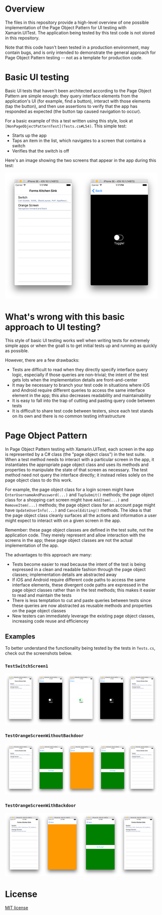 # Overview

The files in this repository provide a high-level overview of one possible implementation of the Page Object Pattern for UI testing with Xamarin.UITest.  The application being tested by this test code is not stored in this repository. 

Note that this code hasn't been tested in a production environment, may contain bugs, and is only intended to demonstrate the general approach for Page Object Pattern testing -- not as a template for production code.

# Basic UI testing

Basic UI tests that haven't been architected according to the Page Object Pattern are simple enough: they query interface elements from the application's UI (for example, find a button), interact with those elements (tap the button), and then use assertions to verify that the app has responded as expected (the button tap caused navigation to occur).

For a basic example of this a test written using this style, look at `[NonPageObjectPatternTest](Tests.cs#L54)`. This simple test:

- Starts up the app
- Taps an item in the list, which navigates to a screen that contains a switch
- Verifies that the switch is off

Here's an image showing the two screens that appear in the app during this test:

![NonPageObjectPatternTest](images/1-NonPageObjectPatternTest.png)

# What's wrong with this basic approach to UI testing?

This style of basic UI testing works well when writing tests for extremely simple apps or when the goall is to get initial tests up and running as quickly as possible.

However, there are a few drawbacks:

- Tests are difficult to read when they directly specify interface query logic, especially if those queries are non-trivial; the intent of the test gets lots when the implementation details are front-and-center
- It may be necessary to branch your test code in situations where iOS and Android require different queries to access the same interface element in the app; this also decreases readability and maintainability
- It is easy to fall into the trap of cutting and pasting query code between tests
- It is difficult to share test code between testers, since each test stands on its own and there is no common testing infrastructure

# Page Object Pattern

In Page Object Pattern testing with Xamarin.UITest, each screen in the app is represented by a C# class (the "page object class") in the test suite. When a test method needs to interact with a particular screen in the app, it instantiates the appropriate page object class and uses its methods and properties to manipulate the state of that screen as necessary. The test method need not query the interface directly; it instead relies solely on the page object class to do this work.

For example, the page object class for a login screen might have `EnterUsernameAndPassword(...)` and `TapSubmit()` methods; the page object class for a shopping cart screen might have `AddItem(...)` and `RemoveItem(...)` methods; the page object class for an account page might have `UpdateUserInfo(...)` and `CancelEditing()` methods. The idea is that the page object class cleanly surfaces all the actions and information a user might expect to interact with on a given screen in the app.

Remember: these page object classes are defined in the test suite, not the application code. They merely represent and allow interaction with the screens in the app; these page object classes are not the actual implementation of the app.

The advantages to this approach are many:

- Tests become easier to read because the intent of the test is being expressed in a clean and readable fashion through the page object classes; implementation details are abstracted away
- If iOS and Android require different code paths to access the same interface elements, these divergent code paths are expressed in the page object classes rather than in the test methods; this makes it easier to read and maintain the tests
- There is less temptation to cut and paste queries between tests since these queries are now abstracted as reusable methods and properties on the page object classes
- New testers can immediately leverage the existing page object classes, increasing code reuse and efficiencey

## Examples

To better understand the functionality being tested by the tests in `Tests.cs`, check out the screenshots below.

### `TestSwitchScreen1`

![TestSwitchScreen1](images/2-TestSwitchScreen1.png)

### `TestOrangeScreenWithoutBackdoor`

![TestOrangeScreenWithoutBackdoor](images/3-TestOrangeScreenWithoutBackdoor.png)

### `TestOrangeScreenWithBackdoor`

![TestOrangeScreenWithBackdoor](images/4-TestOrangeScreenWithBackdoor.png)

# License

[MIT license](LICENSE.md)
